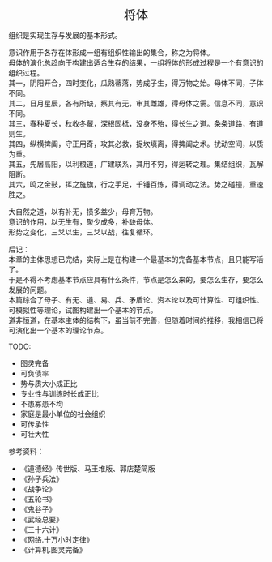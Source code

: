 <center><font size=5>将体</font></center>

组织是实现生存与发展的基本形式。<br>

意识作用于各存在体形成一组有组织性输出的集合，称之为将体。<br/>
母体的演化总趋向于构建出适合生存的结果，一组将体的形成过程是一个有意识的组织过程。<br/>
其一，阴阳开合，四时变化，瓜熟蒂落，势成子生，得万物之始。母体不同，子体不同。<br/>
其二，日月星辰，各有所缺，察其有无，审其雌雄，得母体之需。信息不同，意识不同。<br/>
其三，春种夏长，秋收冬藏，深根固柢，没身不殆，得长生之道。条条道路，有道则生。<br/>
其四，纵横捭阖，守正用奇，攻其必救，捉坎填离，得捭阖之术。扰动空间，以质为重。<br/>
其五，先居高阳，以利粮道，广建联系，其用不穷，得运转之理。集结组织，瓦解阻断。<br/>
其六，鸣之金鼓，挥之旌旗，行之手足，千锤百炼，得调动之法。势之碰撞，重速胜之。<br/>

大自然之道，以有补无，损多益少，母育万物。<br/>
意识的作用，以无生有，聚少成多，补缺母体。<br/>
形势之变化，三爻以生，三爻以战，往复循环。<br/>

后记：<br/>
本章的主体思想已完结，实际上是在构建一个最基本的完备基本节点，且只能写活了。<br/>
于是不得不考虑基本节点应具有什么条件，节点是怎么来的，要怎么生存，要怎么发展的问题。<br/>
本篇综合了母子、有无、道、易、兵、矛盾论、资本论以及可计算性、可组织性、可模拟性等理论，试图构建出一个基本的节点。<br/>
道非恒道，在基本主体的结构下，虽当前不完善，但随着时间的推移，我相信已将可演化出一个基本的理论节点。<br/>

TODO: 
* 图灵完备
* 可负债率
* 势与质大小成正比
* 专业性与训练时长成正比
* 不患寡患不均
* 家庭是最小单位的社会组织
* 可传承性
* 可壮大性

参考资料：
* 《道德经》传世版、马王堆版、郭店楚简版
* 《孙子兵法》
* 《战争论》
* 《五轮书》
* 《鬼谷子》
* 《武经总要》
* 《三十六计》
* 《网络.十万小时定律》
* 《计算机.图灵完备》

